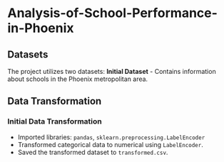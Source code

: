 # Analysis-of-School-Performance-in-Phoenix
## Datasets

The project utilizes two datasets:
**Initial Dataset** - Contains information about schools in the Phoenix metropolitan area.


## Data Transformation

### Initial Data Transformation
- Imported libraries: `pandas`, `sklearn.preprocessing.LabelEncoder`
- Transformed categorical data to numerical using `LabelEncoder`.
- Saved the transformed dataset to `transformed.csv`.
